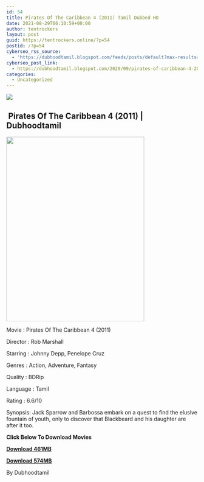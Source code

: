 ```yaml
---
id: 54
title: Pirates Of The Caribbean 4 (2011) Tamil Dubbed HD
date: 2021-08-29T06:10:59+00:00
author: tentrockers
layout: post
guid: https://tentrockers.online/?p=54
postid: /?p=54
cyberseo_rss_source:
  - 'https://dubhoodtamil.blogspot.com/feeds/posts/default?max-results=150&start-index=1'
cyberseo_post_link:
  - https://dubhoodtamil.blogspot.com/2020/09/pirates-of-caribbean-4-2011-tamil.html
categories:
  - Uncategorized
---
```

<div class="media_block">
  <img src="https://1.bp.blogspot.com/-4jkiPsB7JME/X3Lps1XNo_I/AAAAAAAACls/BLQcOU6zNbULzkgyyTaxqZJiZMT49VuTQCNcBGAsYHQ/s72-w363-h485-c/POTC-4-posters-pirates-of-the-caribbean-on-stranger-tides-22224995-450-600.jpg" class="media_thumbnail" />
</div>

## &nbsp;Pirates Of The Caribbean 4 (2011) | Dubhoodtamil

<div class="separator">
  <a href="https://1.bp.blogspot.com/-4jkiPsB7JME/X3Lps1XNo_I/AAAAAAAACls/BLQcOU6zNbULzkgyyTaxqZJiZMT49VuTQCNcBGAsYHQ/s600/POTC-4-posters-pirates-of-the-caribbean-on-stranger-tides-22224995-450-600.jpg" imageanchor="1"><img loading="lazy" border="0" data-original-height="600" data-original-width="450" height="485" src="https://1.bp.blogspot.com/-4jkiPsB7JME/X3Lps1XNo_I/AAAAAAAACls/BLQcOU6zNbULzkgyyTaxqZJiZMT49VuTQCNcBGAsYHQ/w363-h485/POTC-4-posters-pirates-of-the-caribbean-on-stranger-tides-22224995-450-600.jpg" width="363" /></a>
</div>

Movie	<span></span>:	<span></span>Pirates Of The Caribbean 4 (2011)&nbsp;

Director	<span></span>:	<span></span>Rob Marshall&nbsp;

Starring	<span></span>:	<span></span>Johnny Depp, Penelope Cruz&nbsp;

Genres	<span></span>:	<span></span>Action, Adventure, Fantasy&nbsp;

Quality	<span></span>:	<span></span>BDRip&nbsp;

Language	<span></span>:	<span></span>Tamil&nbsp;

Rating	<span></span>:	<span></span>6.6/10&nbsp;

Synopsis: Jack Sparrow and Barbossa embark on a quest to find the elusive fountain of youth, only to discover that Blackbeard and his daughter are after it too.

**<span>Click Below To Download Movies</span>**

**<span><a href="https://oncehelp.com/p-o-c-4-1" target="_blank" rel="noopener">Download 461MB</a></span>**

**<span><a href="https://oncehelp.com/p-o-c-4-2" target="_blank" rel="noopener">Download 574MB</a></span>**

By Dubhoodtamil